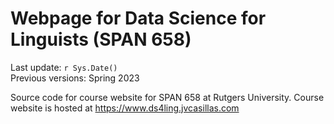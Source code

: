 

# Webpage for Data Science for Linguists (SPAN 658)

Last update: `r Sys.Date()`  
Previous versions: Spring 2023

Source code for course website for SPAN 658 at Rutgers University.
Course website is hosted at <https://www.ds4ling.jvcasillas.com>
